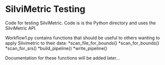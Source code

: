 # SilviMetric Testing
Code for testing SilviMetric. Code is is the Python directory and uses the SilviMetric API.

Workflow1.py contains functions that should be useful to others wanting to apply Silvimetric to their data:
*scan_file_for_bounds()
*scan_for_bounds()
*scan_for_srs()
*build_pipeline()
*write_pipeline()

Documentation for these functions will be added later...

